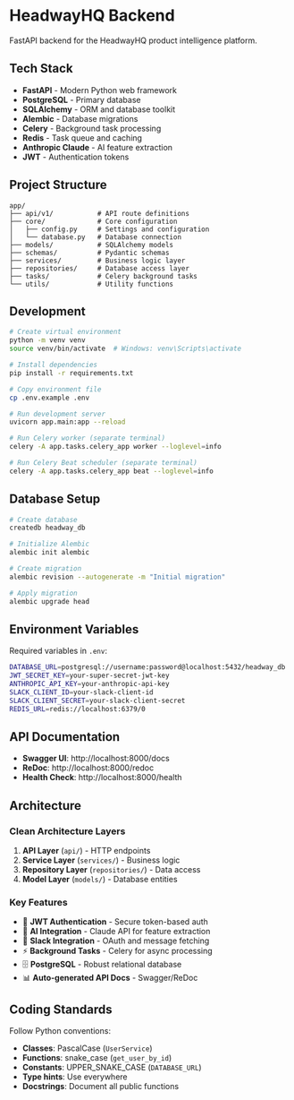 # HeadwayHQ Backend

FastAPI backend for the HeadwayHQ product intelligence platform.

## Tech Stack

- **FastAPI** - Modern Python web framework
- **PostgreSQL** - Primary database
- **SQLAlchemy** - ORM and database toolkit
- **Alembic** - Database migrations
- **Celery** - Background task processing
- **Redis** - Task queue and caching
- **Anthropic Claude** - AI feature extraction
- **JWT** - Authentication tokens

## Project Structure

```
app/
├── api/v1/           # API route definitions
├── core/             # Core configuration
│   ├── config.py     # Settings and configuration
│   └── database.py   # Database connection
├── models/           # SQLAlchemy models
├── schemas/          # Pydantic schemas
├── services/         # Business logic layer
├── repositories/     # Database access layer
├── tasks/            # Celery background tasks
└── utils/            # Utility functions
```

## Development

```bash
# Create virtual environment
python -m venv venv
source venv/bin/activate  # Windows: venv\Scripts\activate

# Install dependencies
pip install -r requirements.txt

# Copy environment file
cp .env.example .env

# Run development server
uvicorn app.main:app --reload

# Run Celery worker (separate terminal)
celery -A app.tasks.celery_app worker --loglevel=info

# Run Celery Beat scheduler (separate terminal)
celery -A app.tasks.celery_app beat --loglevel=info
```

## Database Setup

```bash
# Create database
createdb headway_db

# Initialize Alembic
alembic init alembic

# Create migration
alembic revision --autogenerate -m "Initial migration"

# Apply migration
alembic upgrade head
```

## Environment Variables

Required variables in `.env`:

```bash
DATABASE_URL=postgresql://username:password@localhost:5432/headway_db
JWT_SECRET_KEY=your-super-secret-jwt-key
ANTHROPIC_API_KEY=your-anthropic-api-key
SLACK_CLIENT_ID=your-slack-client-id
SLACK_CLIENT_SECRET=your-slack-client-secret
REDIS_URL=redis://localhost:6379/0
```

## API Documentation

- **Swagger UI**: http://localhost:8000/docs
- **ReDoc**: http://localhost:8000/redoc
- **Health Check**: http://localhost:8000/health

## Architecture

### Clean Architecture Layers

1. **API Layer** (`api/`) - HTTP endpoints
2. **Service Layer** (`services/`) - Business logic
3. **Repository Layer** (`repositories/`) - Data access
4. **Model Layer** (`models/`) - Database entities

### Key Features

- 🔐 **JWT Authentication** - Secure token-based auth
- 🤖 **AI Integration** - Claude API for feature extraction
- 📨 **Slack Integration** - OAuth and message fetching
- ⚡ **Background Tasks** - Celery for async processing
- 🗄️ **PostgreSQL** - Robust relational database
- 📊 **Auto-generated API Docs** - Swagger/ReDoc

## Coding Standards

Follow Python conventions:
- **Classes**: PascalCase (`UserService`)
- **Functions**: snake_case (`get_user_by_id`)
- **Constants**: UPPER_SNAKE_CASE (`DATABASE_URL`)
- **Type hints**: Use everywhere
- **Docstrings**: Document all public functions